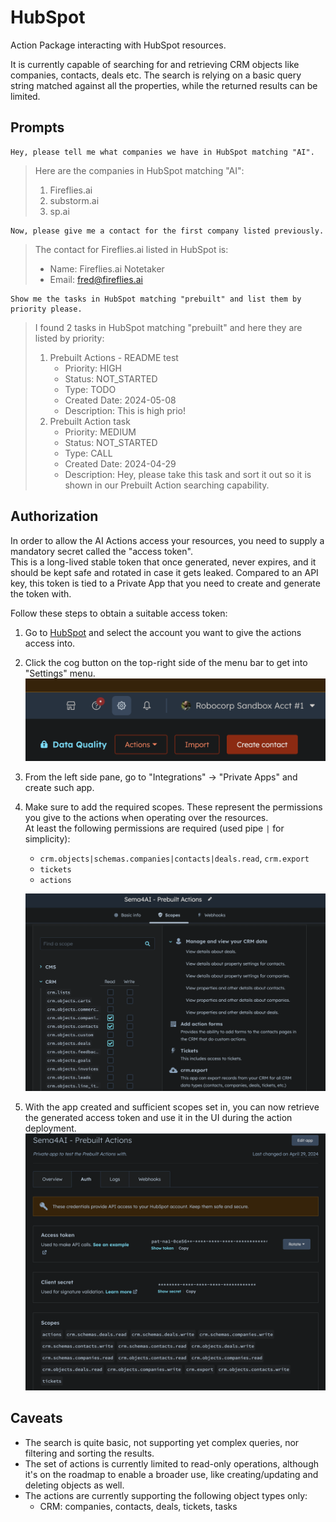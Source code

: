# HubSpot

Action Package interacting with HubSpot resources.

It is currently capable of searching for and retrieving CRM objects like companies, contacts, deals etc. The search is relying on a basic query string matched against all the properties, while the returned results can be limited.

## Prompts

```
Hey, please tell me what companies we have in HubSpot matching "AI".
```

> Here are the companies in HubSpot matching "AI":
> 1. Fireflies.ai
> 2. substorm.ai
> 3. sp.ai

```
Now, please give me a contact for the first company listed previously.
```

> The contact for Fireflies.ai listed in HubSpot is:
>
> * Name: Fireflies.ai Notetaker
> * Email: fred@fireflies.ai

```
Show me the tasks in HubSpot matching "prebuilt" and list them by priority please.
```

> I found 2 tasks in HubSpot matching "prebuilt" and here they are listed by priority:
>
> 1. Prebuilt Actions - README test
>    * Priority: HIGH
>    * Status: NOT_STARTED
>    * Type: TODO
>    * Created Date: 2024-05-08
>    * Description: This is high prio!
> 2. Prebuilt Action task
>    * Priority: MEDIUM
>    * Status: NOT_STARTED
>    * Type: CALL
>    * Created Date: 2024-04-29
>    * Description: Hey, please take this task and sort it out so it is shown in our Prebuilt Action searching capability.

## Authorization

In order to allow the AI Actions access your resources, you need to supply a mandatory
secret called the "access token".  
This is a long-lived stable token that once generated, never expires, and it should be kept safe and rotated in case it gets leaked. Compared to an API key, this token is tied to a Private App that you need to create and generate the token with.

Follow these steps to obtain a suitable access token:

1. Go to [HubSpot](https://app.hubspot.com/) and select the account you want to give the actions access into.
2. Click the cog button on the top-right side of the menu bar to get into "Settings" menu.
   ![settings cog](./docs/images/1-settings-cog.png)
3. From the left side pane, go to "Integrations" -> "Private Apps" and create such app.
4. Make sure to add the required scopes. These represent the permissions you give to the actions when operating over the resources.  
   At least the following permissions are required (used pipe `|` for simplicity):
   - `crm.objects|schemas.companies|contacts|deals.read`, `crm.export`
   - `tickets`
   - `actions`

   ![app scopes config](./docs/images/2-app-scopes-config.png)
5. With the app created and sufficient scopes set in, you can now retrieve the generated access token and use it in the UI during the action deployment.
   ![app auth access token](./docs/images/3-app-auth-access-token.png)

## Caveats

- The search is quite basic, not supporting yet complex queries, nor filtering and sorting the results.
- The set of actions is currently limited to read-only operations, although it's on the roadmap to enable a broader use, like creating/updating and deleting objects as well.
- The actions are currently supporting the following object types only:
  - CRM: companies, contacts, deals, tickets, tasks
